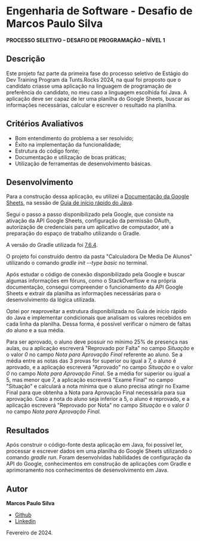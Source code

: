 # Engenharia de Software - Desafio de Marcos Paulo Silva

**PROCESSO SELETIVO – DESAFIO DE PROGRAMAÇÃO – NÍVEL 1**

## Descrição

Este projeto faz parte da primeira fase do processo seletivo de Estágio do Dev Training Program da Tunts.Rocks 2024,
na qual foi proposto que o candidato criasse uma aplicação na linguagem de programação de preferência do candidato,
no meu caso a linguagem escolhida foi Java. A aplicação deve ser capaz de ler uma planilha do Google Sheets,
buscar as informações necessárias, calcular e escrever o resultado na planilha.

## Critérios Avaliativos

- Bom entendimento do problema a ser resolvido;
- Êxito na implementação da funcionalidade;
- Estrutura do código fonte;
- Documentação e utilização de boas práticas;
- Utilização de ferramentas de desenvolvimento básicas.

## Desenvolvimento

Para a construção dessa aplicação, eu utilizei a [Documentação da Google Sheets](https://developers.google.com/sheets/api/guides/concepts?hl=pt-br),
na sessão de [Guia de início rápido do Java](https://developers.google.com/sheets/api/quickstart/java?hl=pt-br).

Segui o passo a passo disponibilizado pela Google, que consiste na ativação da API Google Sheets, configuração da permissão
OAuth, autorização de credenciais para um aplicativo de computador, até a preparação do espaço de trabalho utilizando o
Gradle.

A versão do Gradle utilizada foi [7.6.4](https://gradle.org/releases/).

O projeto foi construído dentro da pasta "Calculadora De Media De Alunos" utilizando o comando _gradle init --type basic_
no terminal.

Após estudar o código de conexão disponibilizado pela Google e buscar algumas informações em fóruns, como o StackOverflow
e na própria documentação, consegui compreender o funcionamento da API Google Sheets e extrair da planilha as informações
necessárias para o desenvolvimento da lógica utilizada.

Optei por reaproveitar a estrutura disponibilizada no Guia de início rápido do Java e implementar condicionais que analisam
os valores recebidos em cada linha da planilha. Dessa forma, é possível verificar o número de faltas do aluno e a sua média.

Para ser aprovado, o aluno deve possuir no mínimo 25% de presença nas aulas, ou a aplicação escreverá "Reprovado por Falta" no campo _Situação_
e o valor _0_ no campo _Nota para Aprovação Final_ referente ao aluno. Se a média entre as notas das 3 provas for superior ou igual a 7,
o aluno é aprovado, e a aplicação escreverá "Aprovado" no campo _Situação_ e o valor _0_ no campo _Nota para Aprovação Final_. Se a média for superior ou igual a 5,
mas menor que 7, a aplicação escreverá "Exame Final" no campo "Situação" e calculará a nota mínima que o aluno precisa
atingir no Exame Final para que obtenha a Nota para Aprovação Final necessária para sua aprovação. Caso a nota do aluno
seja inferior a 5, o aluno é reprovado, e a aplicação escreverá "Reprovado por Nota" no campo _Situação_ e o valor _0_
no campo _Nota para Aprovação Final_.

## Resultados

Após construir o código-fonte desta aplicação em Java, foi possível ler, processar e escrever dados em uma planilha
do Google Sheets utilizando o comando _gradle run_. Foram desenvolvidas habilidades de configuração da API do Google,
conhecimentos em construção de aplicações com Gradle e aprimoramento nos conhecimentos de desenvolvimento em Java.

## Autor

**Marcos Paulo Silva**
- [Github](https://www.github.com/souomarcos)
- [Linkedin](https://www.github.com/souomarcos)

Fevereiro de 2024.
